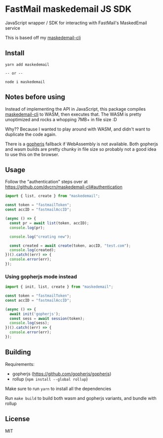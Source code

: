 # FastMail maskedemail JS SDK

JavaScript wrapper / SDK for interacting with FastMail's MaskedEmail service

This is based off my [maskedemail-cli](https://github.com/dvcrn/maskedemail-cli)

## Install

```
yarn add maskedemail

-- or -- 

node i maskedemail
```

## Notes before using

Instead of implementing the API in JavaScript, this package compiles [maskedemail-cli](https://github.com/dvcrn/maskedemail-cli) to WASM, then executes that. The WASM is pretty unoptimized and rocks a whopping 7MB+ in file size :D 

Why?? Because I wanted to play around with WASM, and didn't want to duplicate the code again.

There is a [gopherjs](https://github.com/gopherjs/gopherjs) fallback if WebAssembly is not available. Both gopherjs and wasm builds are pretty chunky in file size so probably not a good idea to use this on the browser.

## Usage

Follow the "authentication" steps over at https://github.com/dvcrn/maskedemail-cli#authentication

```ts
import { list, create } from "maskedemail";

const token = "fastmailToken";
const accID = "fastmailAccID";

(async () => {
  const pr = await list(token, accID);
  console.log(pr);

  console.log("creating new");

  const created = await create(token, accID, "test.com");
  console.log(created);
})().catch((err) => {
  console.error(err);
});
```

### Using gopherjs mode instead

```ts
import { init, list, create } from "maskedemail";

const token = "fastmailToken";
const accID = "fastmailAccID";

(async () => {
  await init('gopherjs');
  const sess = await session(token);
  console.log(sess);
})().catch((err) => {
  console.error(err);
});
```


## Building

Requirements:

- gopherjs (https://github.com/gopherjs/gopherjs)
- rollup (`npm install --global rollup`)

Make sure to run `yarn` to install all the dependencies

Run `make build` to build both wasm and gopherjs variants, and bundle with rollup

## License

MIT
